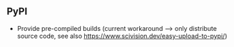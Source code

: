 ## PyPI
* Provide pre-compiled builds (current workaround --> only distribute source code, see also https://www.scivision.dev/easy-upload-to-pypi/)
